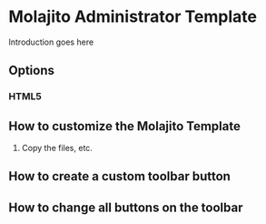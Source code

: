 # Molajito Administrator Template #

Introduction goes here

## Options ##

### HTML5 ###

## How to customize the Molajito Template ##

1. Copy the files, etc.

## How to create a custom toolbar button ##

## How to change all buttons on the toolbar ##


